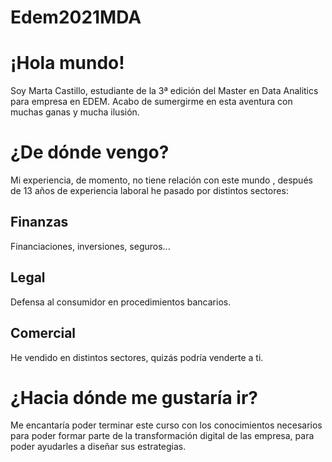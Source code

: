 # Edem2021MDA
# ¡Hola mundo!
Soy Marta Castillo, estudiante de la 3ª edición del Master en Data Analitics para empresa en EDEM. 
Acabo de sumergirme en esta aventura con muchas ganas y mucha ilusión. 


# ¿De dónde vengo?

Mi experiencia, de momento, no tiene relación con este mundo , después de 13 años de experiencia laboral he pasado por distintos sectores:

## Finanzas
Financiaciones, inversiones, seguros... 

## Legal

Defensa al consumidor en procedimientos bancarios. 

## Comercial

He vendido en distintos sectores, quizás podría venderte a ti.


# ¿Hacia dónde me gustaría ir?

Me encantaría poder terminar este curso con los conocimientos necesarios para poder formar parte de la transformación digital de las empresa, para poder ayudarles a diseñar sus estrategias.
